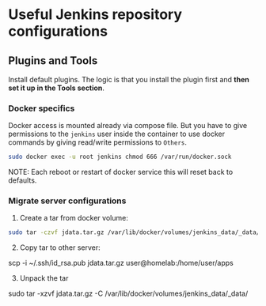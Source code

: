 # Useful Jenkins repository configurations

## Plugins and Tools

Install default plugins. The logic is that you install the plugin first and **then set it up in the Tools section**.

### Docker specifics
Docker access is mounted already via compose file. But you have to give permissions to the `jenkins` user inside the container to use docker commands by giving read/write permissions to `Others`.

```bash
sudo docker exec -u root jenkins chmod 666 /var/run/docker.sock
```

NOTE: Each reboot or restart of docker service this will reset back to defaults.

### Migrate server configurations

1. Create a tar from docker volume:

```bash
sudo tar -czvf jdata.tar.gz /var/lib/docker/volumes/jenkins_data/_data/
```

2. Copy tar to other server:

scp -i ~/.ssh/id_rsa.pub jdata.tar.gz user@homelab:/home/user/apps

3. Unpack the tar

sudo tar -xzvf jdata.tar.gz -C /var/lib/docker/volumes/jenkins_data/_data/